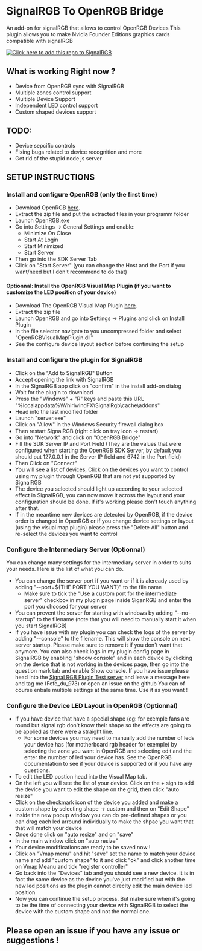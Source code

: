 # SignalRGB To OpenRGB Bridge
An add-on for signalRGB that allows to control OpenRGB Devices
This plugin allows you to make Nvidia Founder Editions graphics cards compatible with signalRGB

[![Click here to add this repo to SignalRGB](https://github.com/SRGBmods/qmk-plugins/blob/main/_images/add-to-signalrgb.png)](https://srgbmods.net/s?p=addon/install?url=https://github.com/Fefedu973/SignalRGB-To-OpenRGB-Bridge)

## What is working Right now ?
- Device from OpenRGB sync with SignalRGB
- Multiple zones control support 
- Multiple Device Support
- Independent LED control support
- Custom shaped devices support 

## TODO:
- Device sepcific controls
- Fixing bugs related to device recognition and more
- Get rid of the stupid node js server

## SETUP INSTRUCTIONS

### Install and configure OpenRGB (only the first time)
- Download OpenRGB [here](https://openrgb.org/releases.html).
- Extract the zip file and put the extracted files in your programm folder
- Launch OpenRGB.exe
- Go into Settings -> General Settings and enable:
  - Minimize On Close
  - Start At Login
  - Start Minimized
  - Start Server
- Then go into the SDK Server Tab
- Click on "Start Server" (you can change the Host and the Port if you want/need but I don't recommend to do that)
#### Optionnal: Install the OpenRGB Visual Map Plugin (if you want to customize the LED position of your device)
- Download The OpenRGB Visual Map Plugin [here](https://openrgb.org/plugins.html).
- Extract the zip file
- Launch OpenRGB and go into Settings -> Plugins and click on Install Plugin
- In the file selector navigate to you uncompressed folder and select "OpenRGBVisualMapPlugin.dll"
- See the configure device layout section before continuing the setup

### Install and configure the plugin for SignalRGB
- Click on the "Add to SignalRGB" Button
- Accept opening the link with SignalRGB
- In the SignalRGB app click on "confirm" in the install add-on dialog
- Wait for the plugin to download
- Press the "Windows" + "R" keys and paste this URL "%localappdata%\WhirlwindFX\SignalRgb\cache\addons"
- Head into the last modified folder
- Launch "server.exe"
- Click on "Allow" in the Windows Security firewall dialog box
- Then restart SignalRGB (right click on tray icon -> restart)
- Go into "Network" and click on "OpenRGB Bridge"
- Fill the SDK Server IP and Port Field (They are the values that were configured when starting the OpenRGB SDK Server, by default you should put 127.0.0.1 in the Server IP field and 6742 in the Port field)
- Then Click on "Connect"
- You will see a list of devices, Click on the devices you want to control using my plugin through OpenRGB that are not yet supported by SignalRGB
- The device you selected should light up according to your selected effect in SignalRGB, you can now move it across the layout and your configuration should be done. If it's working please don't touch anything after that.
- If in the meantime new devices are detected by OpenRGB, if the device order is changed in OpenRGB or if you change device settings or layout (using the visual map plugin) please press the "Delete All" button and re-select the devices you want to control

### Configure the Intermediary Server (Optionnal)
You can change many settings for the intermediary server in order to suits your needs. Here is the list of what you can do.
- You can change the server port if you want or if it is aleready used by adding "--port=${THE PORT YOU WANT}" to the file name
   - Make sure to tick the "Use a custom port for the intermediate server" checkbox in my plugin page inside SiganRGB and enter the port you choosed for your server
- You can prevent the server for starting with windows by adding "--no-startup" to the filename (note that you will need to manually start it when you start SignalRGB)
- If you have issue with my plugin you can check the logs of the server by adding "--console" to the filename. This will show the console on next server startup. Please make sure to remove it if you don't want that anymore. You can also check logs in my plugin config page in SignalRGB by enabling "shoow console" and in each device by clicking on the device that is not working in the devices page, then go into the question mark tab and enable Show console. If you have issue please head into the [Signal RGB Plugin Test server](https://discord.gg/Bn4q4h9QCH) and leave a message here and tag me (Fefe_du_973) or open an issue on the github
You can of course enbale multiple settings at the same time. Use it as you want !

### Configure the Device LED Layout in OpenRGB (Optionnal)
- If you have device that have a special shape (eg: for exemple fans are round but signal rgb don't know their shape so the effects are going to be applied as there were a straight line.
  - For some devices you may need to manually add the number of leds your device has (for motherboard rgb header for exemple) by selecting the zone you want in OpenRGB and selecting edit and the enter the number of led your device has. See the OpenRGB documentation to see if your device is supported or if you have any questions.
- To edit the LED postion head into the Visual Map tab.
- On the left you will see the list of your device. Click on the + sign to add the device you want to edit the shape on the grid, then click "auto resize"
- Click on the checkmark icon of the device you added and make a custom shape by selecting shape -> custom and then on "Edit Shape"
- Inside the new popup window you can do pre-defined shapes or you can drag each led arround individually to make the shpae you want that that will match your device
- Once done click on "auto resize" and on "save"
- In the main window click on "auto resize"
- Your device modifications are ready to be saved now !
- Click on "Vmap menu" and hit "save" set the name to match your device name and add "custom shape" to it and click "ok" and click another time on Vmap Meanu and tick "register controller"
- Go back into the "Devices" tab and you should see a new device. It is in fact the same device as the device you've just modified but with the new led positions as the plugin cannot direclty edit the main device led position
- Now you can continue the setup process. But make sure when it's going to be the time of connecting your device with SignalRGB to select the device with the custom shape and not the normal one.

## Please open an issue if you have any issue or suggestions !
